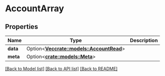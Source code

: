 # AccountArray

## Properties

Name | Type | Description | Notes
------------ | ------------- | ------------- | -------------
**data** | Option<[**Vec<crate::models::AccountRead>**](AccountRead.md)> |  | [optional]
**meta** | Option<[**crate::models::Meta**](Meta.md)> |  | [optional]

[[Back to Model list]](../README.md#documentation-for-models) [[Back to API list]](../README.md#documentation-for-api-endpoints) [[Back to README]](../README.md)


